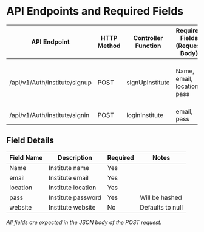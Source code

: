 # API Endpoints and Required Fields

| API Endpoint                       | HTTP Method | Controller Function   | Required Fields (Request Body)         | Variable Names in Code                   |
|-------------------------------------|-------------|----------------------|----------------------------------------|------------------------------------------|
| /api/v1/Auth/institute/signup       | POST        | signUpInstitute      | Name, email, location, pass            | Name, email, location, pass, website (optional) |
| /api/v1/Auth/institute/signin       | POST        | loginInstitute       | email, pass                            | email, pass                             |

## Field Details

| Field Name | Description                | Required | Notes                |
|------------|----------------------------|----------|----------------------|
| Name       | Institute name             | Yes      |                      |
| email      | Institute email            | Yes      |                      |
| location   | Institute location         | Yes      |                      |
| pass       | Institute password         | Yes      | Will be hashed       |
| website    | Institute website          | No       | Defaults to null     |

*All fields are expected in the JSON body of the POST request.*